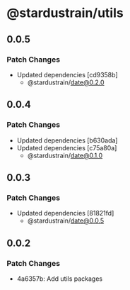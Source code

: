 # @stardustrain/utils

## 0.0.5

### Patch Changes

- Updated dependencies [cd9358b]
  - @stardustrain/date@0.2.0

## 0.0.4

### Patch Changes

- Updated dependencies [b630ada]
- Updated dependencies [c75a80a]
  - @stardustrain/date@0.1.0

## 0.0.3

### Patch Changes

- Updated dependencies [81821fd]
  - @stardustrain/date@0.0.5

## 0.0.2

### Patch Changes

- 4a6357b: Add utils packages
